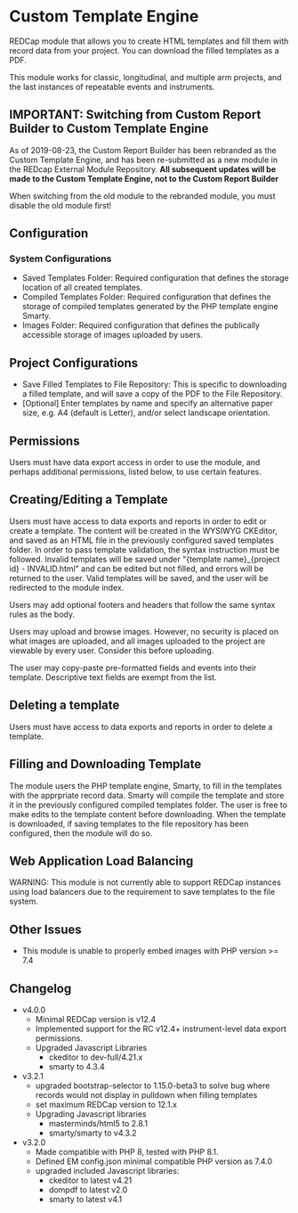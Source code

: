 # Custom Template Engine
REDCap module that allows you to create HTML templates and fill them with record data from your project. You can download the filled templates as a PDF.

This module works for classic, longitudinal, and multiple arm projects, and the last instances of repeatable events and instruments.

## IMPORTANT: Switching from Custom Report Builder to Custom Template Engine

As of 2019-08-23, the Custom Report Builder has been rebranded as the Custom Template Engine, and has been re-submitted as a new module in the REDcap External Module Repository. __All subsequent updates will be made to the Custom Template Engine, not to the Custom Report Builder__

When switching from the old module to the rebranded module, you must disable the old module first!

## Configuration

### System Configurations
- Saved Templates Folder: Required configuration that defines the storage location of all created templates. 
- Compiled Templates Folder: Required configuration that defines the storage of compiled templates generated by the PHP template engine Smarty.
- Images Folder: Required configuration that defines the publically accessible storage of images uploaded by users. 

## Project Configurations
- Save Filled Templates to File Repository: This is specific to downloading a filled template, and will save a copy of the PDF to the File Repository. 
- [Optional] Enter templates by name and specify an alternative paper size, e.g. A4 (default is Letter), and/or select landscape orientation.

## Permissions

Users must have data export access in order to use the module, and perhaps additional permissions, listed below, to use certain features. 

## Creating/Editing a Template

Users must have access to data exports and reports in order to edit or create a template. The content will be created in the WYSIWYG CKEditor, and saved as an HTML file in the previously configured saved templates folder. In order to pass template validation, the syntax instruction must be followed. Invalid templates will be saved under "{template name}_{project id} - INVALID.html" and can be edited but not filled, and errors will be returned to the user. Valid templates will be saved, and the user will be redirected to the module index.

Users may add optional footers and headers that follow the same syntax rules as the body.

Users may upload and browse images. However, no security is placed on what images are uploaded, and all images uploaded to the project are viewable by every user. Consider this before uploading.

The user may copy-paste pre-formatted fields and events into their template. Descriptive text fields are exempt from the list. 

## Deleting a template

Users must have access to data exports and reports in order to delete a template. 

## Filling and Downloading Template

The module users the PHP template engine, Smarty, to fill in the templates with the apprpriate record data. Smarty will compile the template and store it in the previously configured compiled templates folder. The user is free to make edits to the template content before downloading. When the template is downloaded, if saving templates to the file repository has been configured, then the module will do so.

##  Web Application Load Balancing

WARNING:  This module is not currently able to support REDCap instances using load balancers due to the requirement to save templates to the file system.

##  Other Issues

- This module is unable to properly embed images with PHP version >= 7.4

##  Changelog
* v4.0.0
  * Minimal REDCap version is v12.4
  * Implemented support for the RC v12.4+ instrument-level data export permissions.
  * Upgraded Javascript Libraries
    * ckeditor to dev-full/4.21.x
    * smarty to 4.3.4
* v3.2.1
  * upgraded bootstrap-selector to 1.15.0-beta3 to solve bug where records would not display in pulldown when filling templates
  * set maximum REDCap version to 12.1.x
  * Upgrading Javascript libraries
    * masterminds/html5 to 2.8.1
    * smarty/smarty to v4.3.2
* v3.2.0
  * Made compatible with PHP 8, tested with PHP 8.1.
  * Defined EM config.json minimal compatible PHP version as 7.4.0
  * upgraded included Javascript libraries:
    * ckeditor to latest v4.21
    * dompdf to latest v2.0
    * smarty to latest v4.1

